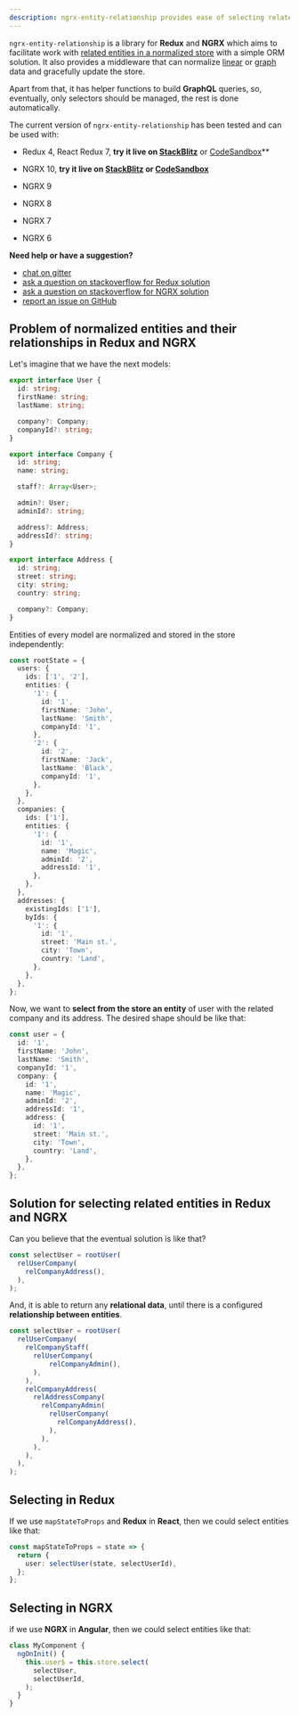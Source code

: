 ```yaml
---
description: ngrx-entity-relationship provides ease of selecting related entities in Redux and NGRX, supports normalization and helps to build GraphQL queries. 
---
```


`ngrx-entity-relationship` is a library for **Redux** and **NGRX**
which aims to facilitate work with [related entities in a normalized store](guide/quick.md) with a simple ORM solution.
It also provides a middleware that can normalize
[linear](normalization/linear.md)
or [graph](normalization/graph.md)
data and gracefully update the store.

Apart from that, it has helper functions to build **GraphQL** queries,
so, eventually, only selectors should be managed, the rest is done automatically.  

The current version of `ngrx-entity-relationship` has been tested and can be used with:

- Redux 4, React Redux 7, **try it live on [StackBlitz](https://stackblitz.com/edit/ngrx-entity-relationship-react?file=src%2FMyComponent.tsx)**
  or [CodeSandbox](https://codesandbox.io/s/github/satanTime/ngrx-entity-relationship-react?file=/src/MyComponent.tsx)**

- NGRX 10, **try it live on [StackBlitz](https://stackblitz.com/github/satanTime/ngrx-entity-relationship-angular?file=src/app/app.component.ts)
  or [CodeSandbox](https://codesandbox.io/s/github/satanTime/ngrx-entity-relationship-angular?file=/src/app/app.component.ts)**
- NGRX 9
- NGRX 8
- NGRX 7
- NGRX 6

**Need help or have a suggestion?**

- [chat on gitter](https://gitter.im/ngrx-entity-relationship/community)
- [ask a question on stackoverflow for Redux solution](https://stackoverflow.com/questions/ask?tags=ngrx-entity-relationship%20ngrx%20angular)
- [ask a question on stackoverflow for NGRX solution](https://stackoverflow.com/questions/ask?tags=ngrx-entity-relationship%20redux%20reactjs)
- [report an issue on GitHub](https://github.com/satanTime/ngrx-entity-relationship/issues/new)

## Problem of normalized entities and their relationships in Redux and NGRX

Let's imagine that we have the next models:

```ts
export interface User {
  id: string;
  firstName: string;
  lastName: string;

  company?: Company;
  companyId?: string;
}

export interface Company {
  id: string;
  name: string;

  staff?: Array<User>;

  admin?: User;
  adminId?: string;

  address?: Address;
  addressId?: string;
}

export interface Address {
  id: string;
  street: string;
  city: string;
  country: string;

  company?: Company;
}
```

Entities of every model are normalized and stored in the store independently:

```ts
const rootState = {
  users: {
    ids: ['1', '2'],
    entities: {
      '1': {
        id: '1',
        firstName: 'John',
        lastName: 'Smith',
        companyId: '1',
      },
      '2': {
        id: '2',
        firstName: 'Jack',
        lastName: 'Black',
        companyId: '1',
      },
    },
  },
  companies: {
    ids: ['1'],
    entities: {
      '1': {
        id: '1',
        name: 'Magic',
        adminId: '2',
        addressId: '1',
      },
    },
  },
  addresses: {
    existingIds: ['1'],
    byIds: {
      '1': {
        id: '1',
        street: 'Main st.',
        city: 'Town',
        country: 'Land',
      },
    },
  },
};
```

Now, we want to **select from the store an entity** of user with the related company and its address.
The desired shape should be like that:

```ts
const user = {
  id: '1',
  firstName: 'John',
  lastName: 'Smith',
  companyId: '1',
  company: {
    id: '1',
    name: 'Magic',
    adminId: '2',
    addressId: '1',
    address: {
      id: '1',
      street: 'Main st.',
      city: 'Town',
      country: 'Land',
    },
  },
};
```

## Solution for selecting related entities in Redux and NGRX

Can you believe that the eventual solution is like that?

```ts
const selectUser = rootUser(
  relUserCompany(
    relCompanyAddress(),
  ),
);
```

And, it is able to return any **relational data**, until there is a configured **relationship between entities**.

```ts
const selectUser = rootUser(
  relUserCompany(
    relCompanyStaff(
      relUserCompany(
          relCompanyAdmin(),
      ),
    ),
    relCompanyAddress(
      relAddressCompany(
        relCompanyAdmin(
          relUserCompany(
            relCompanyAddress(),
          ),
        ),
      ),
    ),
  ),
);
```

## Selecting in Redux

If we use `mapStateToProps` and **Redux** in **React**, then we could select entities like that:

```ts
const mapStateToProps = state => {
  return {
    user: selectUser(state, selectUserId),
  };
};
```

## Selecting in NGRX

if we use **NGRX** in **Angular**, then we could select entities like that:

```ts
class MyComponent {
  ngOnInit() {
    this.user$ = this.store.select(
      selectUser,
      selectUserId,
    );
  }
}
```
